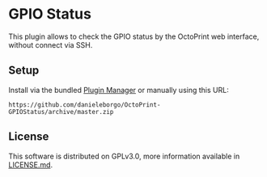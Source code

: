 # GPIO Status

This plugin allows to check the GPIO status by the
OctoPrint web interface, without connect via SSH.


## Setup

Install via the bundled [Plugin Manager](https://docs.octoprint.org/en/master/bundledplugins/pluginmanager.html)
or manually using this URL:

    https://github.com/danieleborgo/OctoPrint-GPIOStatus/archive/master.zip


## License

This software is distributed on GPLv3.0, more information
available in [LICENSE.md](LICENSE.md).